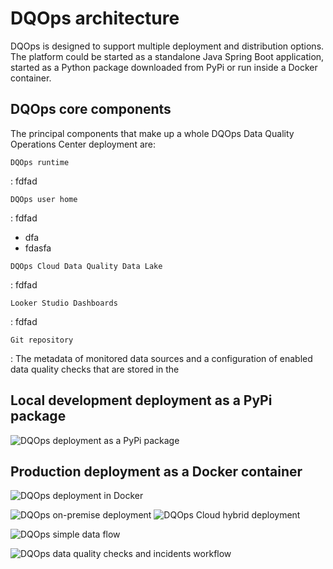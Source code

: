 # DQOps architecture
DQOps is designed to support multiple deployment and distribution options. The platform could be started as a standalone Java Spring Boot
application, started as a Python package downloaded from PyPi or run inside a Docker container.

## DQOps core components
The principal components that make up a whole DQOps Data Quality Operations Center deployment are:

`DQOps runtime`

: fdfad


`DQOps user home`

: fdfad

- dfa
- fdasfa


`DQOps Cloud Data Quality Data Lake`

: fdfad


`Looker Studio Dashboards`

: fdfad


`Git repository`

: The metadata of monitored data sources and a configuration of enabled data quality checks that are stored
in the 


## Local development deployment as a PyPi package

![DQOps deployment as a PyPi package](https://dqops.com/docs/images/architecture/DQOPs-pypi-package-instance-components-min.png)


## Production deployment as a Docker container

![DQOps deployment in Docker](https://dqops.com/docs/images/architecture/DQOPs-docker-instance-components-min.png)

![DQOps on-premise deployment](https://dqops.com/docs/images/architecture/DQOps-architecture-components-on-premise-min.png)
![DQOps Cloud hybrid deployment](https://dqops.com/docs/images/architecture/DQOps-architecture-components-hybrid-min.png)

![DQOps simple data flow](https://dqops.com/docs/images/architecture/DQOPs-simple-data-flow-diagram-min.png)

![DQOps data quality checks and incidents workflow](https://dqops.com/docs/images/architecture/DQOps-data-quality-incident-flow-diagram-min.png)

